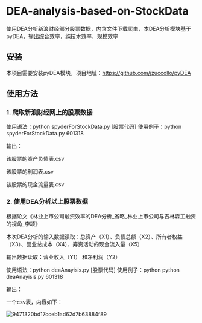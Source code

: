 # DEA-analysis-based-on-StockData
使用DEA分析新浪财经部分股票数据，内含文件下载爬虫，本DEA分析模块基于pyDEA，输出综合效率，纯技术效率，规模效率

## 安装

本项目需要安装pyDEA模块，项目地址：https://github.com/jzuccollo/pyDEA

## 使用方法

### 1. 爬取新浪财经网上的股票数据

使用语法：python spyderForStockData.py [股票代码]
使用例子：python spyderForStockData.py 601318

输出：

该股票的资产负债表.csv

该股票的利润表.csv

该股票的现金流量表.csv

### 2. 使用DEA分析以上股票数据

根据论文《林业上市公司融资效率的DEA分析_省略_林业上市公司与吉林森工融资的视角_李颂》

本次DEA分析的输入数据读取：总资产（X1）、负债总额（X2）、所有者权益（X3）、营业总成本（X4）、筹资活动的现金流入量（X5）

输出数据读取：营业收入（Y1） 和净利润（Y2）

使用语法：python deaAnayisis.py [股票代码]
使用例子：python python deaAnayisis.py 601318

输出：

一个csv表，内容如下：

![9471320bd17cceb1ad62d7b63884f89](https://user-images.githubusercontent.com/54057111/128315526-7212832d-82d6-4219-afe3-1bcaae0406a3.png)
